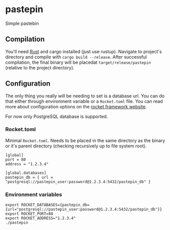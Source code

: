 # pastepin

Simple pastebin

## Compilation

You'll need [Rust](https://www.rust-lang.org/) and cargo installed (just use rustup).
Navigate to project's directory and compile with `cargo build --release`. After successful 
compilation, the final binary will be placedat `target/release/pastepin` (relative to the project 
directory).

## Configuration

The only thing you really will be needing to set is a database url. You can do that either through 
environment variable or a `Rocket.toml` file. You can read more about configuration options on the 
[rocket framework website](https://rocket.rs/v0.4/guide/configuration/#configuration).

For now only PostgreSQL database is supported.

### Rocket.toml

Minimal `Rocket.toml`. Needs to be placed in the same directory as the binary or it's parent 
directory (checking recursively up to file system root).

```
[global]
port = 80
address = "1.2.3.4"

[global.databases]
pastepin_db = { url = "postgresql://pastepin_user:password@1.2.3.4:5432/pastepin_db" }
```

### Environment variables

```
export ROCKET_DATABASES={pastepin_db={url="postgresql://pastepin_user:password@1.2.3.4:5432/pastepin_db"}}
export ROCKET_PORT=80
export ROCKET_ADDRESS="1.2.3.4"
./pastepin
```


